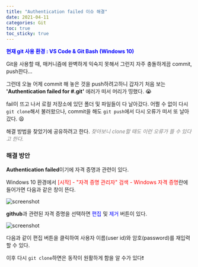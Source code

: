 ```yaml
---
title: "Authentication failed 이슈 해결"
date: 2021-04-11
categories: Git
toc: true
toc_sticky: true
---
```


<span style="color:blue">**현재 git 사용 환경 : VS Code & Git Bash (Windows 10)**</span>

Git을 사용할 때, 매커니즘에 완벽하게 익숙지 못해서 그런지 자주 충돌하게끔 commit, push한다...

그런데 오늘 어제 commit 해 놓은 것을 push하려고하니 갑자기 처음 보는 **'Authentication failed for #.git'** 에러가 떠서 머리가 띵했다. :sob:

 fail이 뜨고 나서 로컬 저장소에 있던 폴더 및 파일들이 다 날아갔다. 어쩔 수 없이 다시 `git clone`해서 불러왔으나, commit을 해도 `git push`에서 다시 오류가 떠서 또 날아갔다. :tired_face:

해결 방법을 찾았기에 공유하려고 한다.
<span style="color:grey">*찾아보니 clone할 때도 이런 오류가 뜰 수 있다고 한다.*</span>


### 해결 방안

**Authentication failed**이기에 자격 증명과 관련이 있다.

Windows 10 환경에서 <span style="color:red">[시작] - "자격 증명 관리자" 검색 - Windows 자격 증명</span>란에 들어가면 다음과 같은 창이 뜬다.

![screenshot](../assets/image/windows_authentication.png)

**github**과 관련된 자격 증명을 선택하면 <span style="color:blue">편집</span> 및 <span style="color:blue">제거</span> 버튼이 있다.

![screenshot](../assets/image/github_authentication.png)

다음과 같이 편집 버튼을 클릭하여 사용자 이름(user id)와 암호(password)를 재입력할 수 있다.

이후 다시 `git clone`하면은 동작이 원활하게 함을 알 수가 있다:exclamation:
